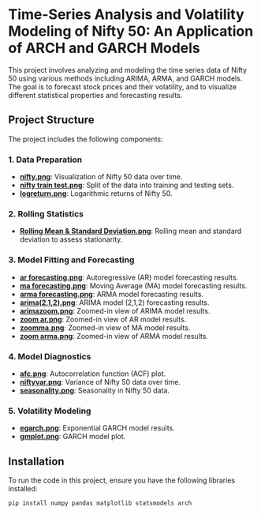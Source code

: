 # Time-Series Analysis and Volatility Modeling of Nifty 50: An Application of ARCH and GARCH Models

This project involves analyzing and modeling the time series data of Nifty 50 using various methods including ARIMA, ARMA, and GARCH models. The goal is to forecast stock prices and their volatility, and to visualize different statistical properties and forecasting results.

## Project Structure

The project includes the following components:

### 1. Data Preparation
- **[nifty.png](Images/nifty.png)**: Visualization of Nifty 50 data over time.
- **[nifty train test.png](Time%20Series%20Analysis%20and%20Volatility%20Modeling%20of%20Nifty%2050%20An%20Application%20of%20ARCH%20and%20GARCH%20Models/Images/nifty%20train%20test.png)**: Split of the data into training and testing sets.
- **[logreturn.png](Time%20Series%20Analysis%20and%20Volatility%20Modeling%20of%20Nifty%2050%20An%20Application%20of%20ARCH%20and%20GARCH%20Models/Images/logreturn.png)**: Logarithmic returns of Nifty 50.

### 2. Rolling Statistics
- **[Rolling Mean & Standard Deviation.png](Time%20Series%20Analysis%20and%20Volatility%20Modeling%20of%20Nifty%2050%20An%20Application%20of%20ARCH%20and%20GARCH%20Models/Images/Rolling%20Mean%20%26%20Standard%20Deviation.png)**: Rolling mean and standard deviation to assess stationarity.

### 3. Model Fitting and Forecasting
- **[ar forecasting.png](Time%20Series%20Analysis%20and%20Volatility%20Modeling%20of%20Nifty%2050%20An%20Application%20of%20ARCH%20and%20GARCH%20Models/Images/ar%20forcasting.png)**: Autoregressive (AR) model forecasting results.
- **[ma forecasting.png](Time%20Series%20Analysis%20and%20Volatility%20Modeling%20of%20Nifty%2050%20An%20Application%20of%20ARCH%20and%20GARCH%20Models/Images/ma%20forcasting.png)**: Moving Average (MA) model forecasting results.
- **[arma forecasting.png](Time%20Series%20Analysis%20and%20Volatility%20Modeling%20of%20Nifty%2050%20An%20Application%20of%20ARCH%20and%20GARCH%20Models/Images/arma%20forcasting.png)**: ARMA model forecasting results.
- **[arima(2,1,2).png](Time%20Series%20Analysis%20and%20Volatility%20Modeling%20of%20Nifty%2050%20An%20Application%20of%20ARCH%20and%20GARCH%20Models/Images/arima(2,1,2).png)**: ARIMA model (2,1,2) forecasting results.
- **[arimazoom.png](Time%20Series%20Analysis%20and%20Volatility%20Modeling%20of%20Nifty%2050%20An%20Application%20of%20ARCH%20and%20GARCH%20Models/Images/arimazoom.png)**: Zoomed-in view of ARIMA model results.
- **[zoom ar.png](Time%20Series%20Analysis%20and%20Volatility%20Modeling%20of%20Nifty%2050%20An%20Application%20of%20ARCH%20and%20GARCH%20Models/Images/zoom%20ar.png)**: Zoomed-in view of AR model results.
- **[zoomma.png](Time%20Series%20Analysis%20and%20Volatility%20Modeling%20of%20Nifty%2050%20An%20Application%20of%20ARCH%20and%20GARCH%20Models/Images/zoomma.png)**: Zoomed-in view of MA model results.
- **[zoom arma.png](Time%20Series%20Analysis%20and%20Volatility%20Modeling%20of%20Nifty%2050%20An%20Application%20of%20ARCH%20and%20GARCH%20Models/Images/zoom%20arma.png)**: Zoomed-in view of ARMA model results.

### 4. Model Diagnostics
- **[afc.png](Time%20Series%20Analysis%20and%20Volatility%20Modeling%20of%20Nifty%2050%20An%20Application%20of%20ARCH%20and%20GARCH%20Models/Images/afc.png)**: Autocorrelation function (ACF) plot.
- **[niftyvar.png](Time%20Series%20Analysis%20and%20Volatility%20Modeling%20of%20Nifty%2050%20An%20Application%20of%20ARCH%20and%20GARCH%20Models/Images/niftyvar.png)**: Variance of Nifty 50 data over time.
- **[seasonality.png](Time%20Series%20Analysis%20and%20Volatility%20Modeling%20of%20Nifty%2050%20An%20Application%20of%20ARCH%20and%20GARCH%20Models/Images/seasonality.png)**: Seasonality in Nifty 50 data.

### 5. Volatility Modeling
- **[egarch.png](Time%20Series%20Analysis%20and%20Volatility%20Modeling%20of%20Nifty%2050%20An%20Application%20of%20ARCH%20and%20GARCH%20Models/Images/egarch.png)**: Exponential GARCH model results.
- **[gmplot.png](Time%20Series%20Analysis%20and%20Volatility%20Modeling%20of%20Nifty%2050%20An%20Application%20of%20ARCH%20and%20GARCH%20Models/Images/gmplot.png)**: GARCH model plot.

## Installation

To run the code in this project, ensure you have the following libraries installed:

```bash
pip install numpy pandas matplotlib statsmodels arch
